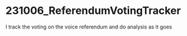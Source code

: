 # 231006_ReferendumVotingTracker
I track the voting on the voice referendum and do analysis as it goes

